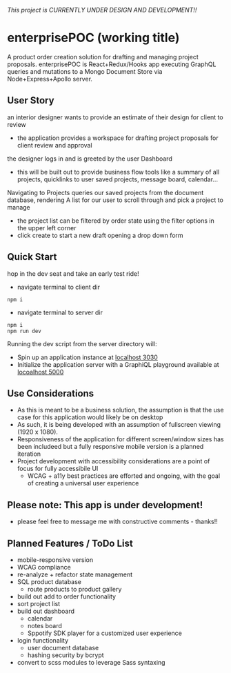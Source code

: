 *This project is CURRENTLY UNDER DESIGN AND DEVELOPMENT!!*

# enterprisePOC (working title)
A product order creation solution for drafting and managing project proposals.
enterprisePOC is React+Redux/Hooks app executing GraphQL queries and mutations to a Mongo Document Store via Node+Express+Apollo server.


## User Story
an interior designer wants to provide an estimate of their design for client to review
- the application provides a workspace for drafting project proposals for client review and approval

the designer logs in and is greeted by the user Dashboard
- this will be built out to provide business flow tools like a summary of all projects, quicklinks to user saved projects, message board, calendar...

Navigating to Projects queries our saved projects from the document database, rendering A list for our user to scroll through and pick a project to manage
- the project list can be filtered by order state using the filter options in the upper left corner
- click create to start a new draft opening a drop down form


## Quick Start
hop in the dev seat and take an early test ride!

- navigate terminal to client dir
```
npm i

```

- navigate terminal to server dir
```
npm i
npm run dev
```

Running the dev script from the server directory will:
- Spin up an application instance at [localhost 3030](http://localhost:3030)
- Initialize the application server with a GraphiQL playground available at [locoalhost 5000](http://localhost:5000/graphql)


## Use Considerations
- As this is meant to be a business solution, the assumption is that the use case for this application would likely be on desktop 
- As such, it is being developed with an assumption of fullscreen viewing (1920 x 1080).
- Responsiveness of the application for different screen/window sizes has been includeed but a fully responsive mobile version is a planned iteration
- Project development with accessibility considerations are a point of focus for fully accessibile UI
  - WCAG + a11y best practices are efforted and ongoing, with the goal of creating a universal user experience 


## Please note: This app is under development!
- please feel free to message me with  constructive comments - thanks!!


## Planned Features / ToDo List
- mobile-responsive version
- WCAG compliance
- re-analyze + refactor state management
- SQL product database
  - route products to product gallery
- build out add to order functionality
- sort project list
- build out dashboard         
  - calendar
  - notes board
  - Sppotify SDK player for a customized user experience
- login functionality 
  - user document database
  - hashing security by bcrypt
- convert to scss modules to leverage Sass syntaxing
